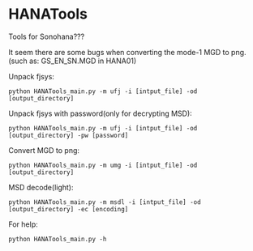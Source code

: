 # HANATools
Tools for Sonohana???

It seem there are some bugs when converting the mode-1 MGD to png. (such as: GS_EN_SN.MGD in HANA01)

Unpack fjsys:
```
python HANATools_main.py -m ufj -i [intput_file] -od [output_directory]
```

Unpack fjsys with password(only for decrypting MSD):
```
python HANATools_main.py -m ufj -i [intput_file] -od [output_directory] -pw [password]
```

Convert MGD to png:
```
python HANATools_main.py -m umg -i [intput_file] -od [output_directory]
```

MSD decode(light):
```
python HANATools_main.py -m msdl -i [intput_file] -od [output_directory] -ec [encoding]
```

For help:
```
python HANATools_main.py -h
```